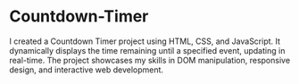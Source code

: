 # Countdown-Timer
 I created a Countdown Timer project using HTML, CSS, and JavaScript. It dynamically displays the time remaining until a specified event, updating in real-time. The project showcases my skills in DOM manipulation, responsive design, and interactive web development.
